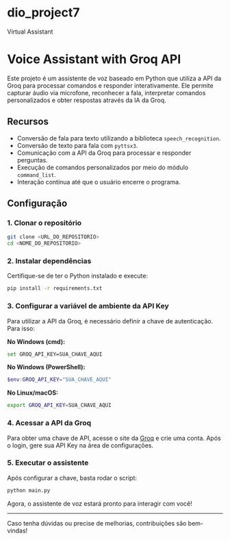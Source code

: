 # dio_project7
Virtual Assistant

# Voice Assistant with Groq API

Este projeto é um assistente de voz baseado em Python que utiliza a API da Groq para processar comandos e responder interativamente. Ele permite capturar áudio via microfone, reconhecer a fala, interpretar comandos personalizados e obter respostas através da IA da Groq.

## Recursos
- Conversão de fala para texto utilizando a biblioteca `speech_recognition`.
- Conversão de texto para fala com `pyttsx3`.
- Comunicação com a API da Groq para processar e responder perguntas.
- Execução de comandos personalizados por meio do módulo `command_list`.
- Interação contínua até que o usuário encerre o programa.

## Configuração

### 1. Clonar o repositório
```sh
git clone <URL_DO_REPOSITORIO>
cd <NOME_DO_REPOSITORIO>
```

### 2. Instalar dependências
Certifique-se de ter o Python instalado e execute:
```sh
pip install -r requirements.txt
```

### 3. Configurar a variável de ambiente da API Key
Para utilizar a API da Groq, é necessário definir a chave de autenticação. Para isso:

**No Windows (cmd):**
```sh
set GROQ_API_KEY=SUA_CHAVE_AQUI
```

**No Windows (PowerShell):**
```powershell
$env:GROQ_API_KEY="SUA_CHAVE_AQUI"
```

**No Linux/macOS:**
```sh
export GROQ_API_KEY=SUA_CHAVE_AQUI
```

### 4. Acessar a API da Groq
Para obter uma chave de API, acesse o site da [Groq](https://groq.com/) e crie uma conta. Após o login, gere sua API Key na área de configurações.

### 5. Executar o assistente
Após configurar a chave, basta rodar o script:
```sh
python main.py
```
Agora, o assistente de voz estará pronto para interagir com você!

---
Caso tenha dúvidas ou precise de melhorias, contribuições são bem-vindas!

